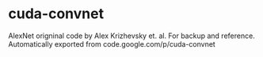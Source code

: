 # cuda-convnet
AlexNet origninal code by Alex Krizhevsky et. al.
For backup and reference.
Automatically exported from code.google.com/p/cuda-convnet
